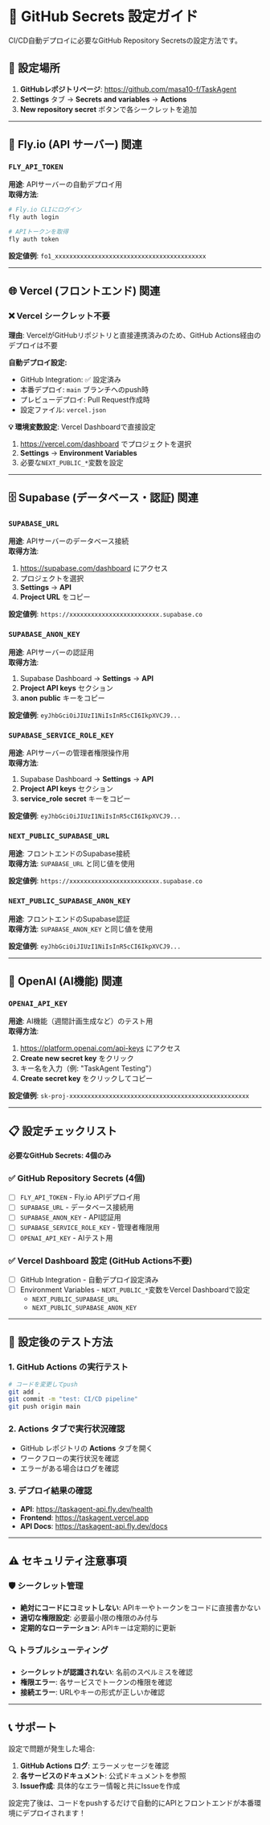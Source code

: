 # 🔑 GitHub Secrets 設定ガイド

CI/CD自動デプロイに必要なGitHub Repository Secretsの設定方法です。

## 📍 設定場所

1. **GitHubレポジトリページ**: https://github.com/masa10-f/TaskAgent
2. **Settings** タブ → **Secrets and variables** → **Actions**
3. **New repository secret** ボタンで各シークレットを追加

---

## 🛫 Fly.io (API サーバー) 関連

### `FLY_API_TOKEN`
**用途**: APIサーバーの自動デプロイ用  
**取得方法**:
```bash
# Fly.io CLIにログイン
fly auth login

# APIトークンを取得
fly auth token
```
**設定値例**: `fo1_xxxxxxxxxxxxxxxxxxxxxxxxxxxxxxxxxxxxxxxxxx`

---

## 🌐 Vercel (フロントエンド) 関連

### ❌ **Vercel シークレット不要**

**理由**: VercelがGitHubリポジトリと直接連携済みのため、GitHub Actions経由のデプロイは不要

**自動デプロイ設定:**
- GitHub Integration: ✅ 設定済み
- 本番デプロイ: `main` ブランチへのpush時
- プレビューデプロイ: Pull Request作成時
- 設定ファイル: `vercel.json`

**💡 環境変数設定**: Vercel Dashboardで直接設定
1. https://vercel.com/dashboard でプロジェクトを選択
2. **Settings** → **Environment Variables**
3. 必要な`NEXT_PUBLIC_*`変数を設定

---

## 🗄️ Supabase (データベース・認証) 関連

### `SUPABASE_URL`
**用途**: APIサーバーのデータベース接続  
**取得方法**:
1. https://supabase.com/dashboard にアクセス
2. プロジェクトを選択
3. **Settings** → **API**
4. **Project URL** をコピー

**設定値例**: `https://xxxxxxxxxxxxxxxxxxxxxxxxx.supabase.co`

### `SUPABASE_ANON_KEY`
**用途**: APIサーバーの認証用  
**取得方法**:
1. Supabase Dashboard → **Settings** → **API**
2. **Project API keys** セクション
3. **anon** **public** キーをコピー

**設定値例**: `eyJhbGciOiJIUzI1NiIsInR5cCI6IkpXVCJ9...`

### `SUPABASE_SERVICE_ROLE_KEY`
**用途**: APIサーバーの管理者権限操作用  
**取得方法**:
1. Supabase Dashboard → **Settings** → **API**
2. **Project API keys** セクション
3. **service_role** **secret** キーをコピー

**設定値例**: `eyJhbGciOiJIUzI1NiIsInR5cCI6IkpXVCJ9...`

### `NEXT_PUBLIC_SUPABASE_URL`
**用途**: フロントエンドのSupabase接続  
**取得方法**: `SUPABASE_URL` と同じ値を使用

**設定値例**: `https://xxxxxxxxxxxxxxxxxxxxxxxxx.supabase.co`

### `NEXT_PUBLIC_SUPABASE_ANON_KEY`
**用途**: フロントエンドのSupabase認証  
**取得方法**: `SUPABASE_ANON_KEY` と同じ値を使用

**設定値例**: `eyJhbGciOiJIUzI1NiIsInR5cCI6IkpXVCJ9...`

---

## 🤖 OpenAI (AI機能) 関連

### `OPENAI_API_KEY`
**用途**: AI機能（週間計画生成など）のテスト用  
**取得方法**:
1. https://platform.openai.com/api-keys にアクセス
2. **Create new secret key** をクリック
3. キー名を入力（例: "TaskAgent Testing"）
4. **Create secret key** をクリックしてコピー

**設定値例**: `sk-proj-xxxxxxxxxxxxxxxxxxxxxxxxxxxxxxxxxxxxxxxxxxxxxxxxxx`

---

## 📋 設定チェックリスト

**必要なGitHub Secrets: 4個のみ**

### ✅ GitHub Repository Secrets (4個)
- [ ] `FLY_API_TOKEN` - Fly.io APIデプロイ用
- [ ] `SUPABASE_URL` - データベース接続用
- [ ] `SUPABASE_ANON_KEY` - API認証用
- [ ] `SUPABASE_SERVICE_ROLE_KEY` - 管理者権限用
- [ ] `OPENAI_API_KEY` - AIテスト用

### ✅ Vercel Dashboard 設定 (GitHub Actions不要)
- [ ] GitHub Integration - 自動デプロイ設定済み
- [ ] Environment Variables - `NEXT_PUBLIC_*`変数をVercel Dashboardで設定
  - `NEXT_PUBLIC_SUPABASE_URL`
  - `NEXT_PUBLIC_SUPABASE_ANON_KEY`

---

## 🚀 設定後のテスト方法

### 1. GitHub Actions の実行テスト
```bash
# コードを変更してpush
git add .
git commit -m "test: CI/CD pipeline"
git push origin main
```

### 2. Actions タブで実行状況確認
- GitHub レポジトリの **Actions** タブを開く
- ワークフローの実行状況を確認
- エラーがある場合はログを確認

### 3. デプロイ結果の確認
- **API**: https://taskagent-api.fly.dev/health
- **Frontend**: https://taskagent.vercel.app
- **API Docs**: https://taskagent-api.fly.dev/docs

---

## ⚠️ セキュリティ注意事項

### 🛡️ シークレット管理
- **絶対にコードにコミットしない**: APIキーやトークンをコードに直接書かない
- **適切な権限設定**: 必要最小限の権限のみ付与
- **定期的なローテーション**: APIキーは定期的に更新

### 🔍 トラブルシューティング
- **シークレットが認識されない**: 名前のスペルミスを確認
- **権限エラー**: 各サービスでトークンの権限を確認
- **接続エラー**: URLやキーの形式が正しいか確認

---

## 📞 サポート

設定で問題が発生した場合:
1. **GitHub Actions ログ**: エラーメッセージを確認
2. **各サービスのドキュメント**: 公式ドキュメントを参照
3. **Issue作成**: 具体的なエラー情報と共にIssueを作成

設定完了後は、コードをpushするだけで自動的にAPIとフロントエンドが本番環境にデプロイされます！
